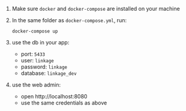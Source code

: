 1. Make sure `docker` and `docker-compose` are installed on your machine

2. In the same folder as `docker-compose.yml`, run:

   ```
   docker-compose up
   ```

3. use the db in your app:

   - port: `5433`
   - user: `linkage`
   - password: `linkage`
   - database: `linkage_dev`

4. use the web admin:
   - open http://localhost:8080
   - use the same credentials as above
